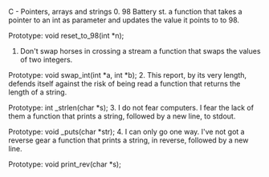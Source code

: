 C - Pointers, arrays and strings
0. 98 Battery st.
a function that takes a pointer to an int as parameter and updates the value it points to to 98.

Prototype: void reset_to_98(int *n);
1. Don't swap horses in crossing a stream
 a function that swaps the values of two integers.

Prototype: void swap_int(int *a, int *b);
2. This report, by its very length, defends itself against the risk of being read
a function that returns the length of a string.

Prototype: int _strlen(char *s);
3. I do not fear computers. I fear the lack of them
 a function that prints a string, followed by a new line, to stdout.

Prototype: void _puts(char *str);
4. I can only go one way. I've not got a reverse gear
 a function that prints a string, in reverse, followed by a new line.

Prototype: void print_rev(char *s);
